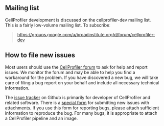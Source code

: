 ## Mailing list

CellProfiler development is discussed on the cellprofiler-dev mailing list.
This is a fairly low-volume mailing list.  To subscribe:

> https://groups.google.com/a/broadinstitute.org/d/forum/cellprofiler-dev

## How to file new issues

Most users should use the [CellProfiler forum](http://cellprofiler.org/forum/) to ask for help and report 
issues. We monitor the forum and may be able to help you find a workaround 
for the problem. If you have discovered a new bug, we will take care of 
filing a bug report on your behalf and include all necessary technical 
information.

The [issue tracker](https://github.com/CellProfiler/CellProfiler/issues) on Github is primarily for developer of CellProfiler 
and related software. There is a [special form](http://cellprofiler.org/issues/) for submitting new issues 
with attachments. If you use this form for reporting bugs, please attach 
sufficient information to reproduce the bug. For many bugs, it is appropriate 
to attach a CellProfiler pipeline and an image.